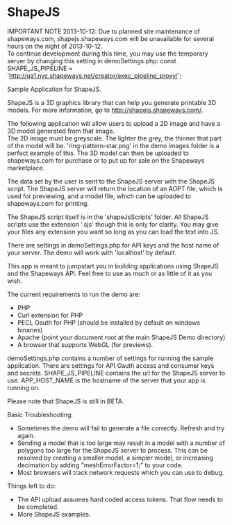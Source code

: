 ShapeJS
=======

IMPORTANT NOTE 2013-10-12: Due to planned site maintenance of shapeways.com, shapejs.shapeways.com will be unavailable for several hours on the night of 2013-10-12.  
To continue development during this time, you may use the temporary server by changing this setting in demoSettings.php:
const SHAPE_JS_PIPELINE = 'http://qa1.nyc.shapeways.net/creator/exec_pipeline_proxy/';

Sample Application for ShapeJS.

ShapeJS is a 3D graphics library that can help you generate printable 3D models. For more information, go to http://shapejs.shapeways.com/.

The following application will allow users to upload a 2D image and have a 3D model generated from that image.  
The 2D image must be greyscale. The lighter the grey, the thinner that part of the model will be. 'ring-pattern-star.png'
in the demo images folder is a perfect example of this. The 3D model can then be uploaded to shapeways.com for purchase
or to put up for sale on the Shapeways marketplace.

The data set by the user is sent to the ShapeJS server with the ShapeJS script. The ShapeJS server will return the
location of an AOPT file, which is used for previewing, and a model file, which can be uploaded to shapeways.com for 
printing.

The ShapeJS script itself is in the 'shapeJsScripts' folder. All ShapeJS scripts use the extension '.sjs' though this is 
only for clarity. You may give your files any extension you want so long as you can load the text into JS.

There are settings in demoSettings.php for API keys and the host name of your server. The demo will work with 'localhost' 
by default.

This app is meant to jumpstart you in building applications using ShapeJS and the Shapeways API. Feel free to use as much
or as little of it as you wish.

The current requirements to run the demo are:
- PHP
- Curl extension for PHP
- PECL Oauth for PHP (should be installed by default on windows binaries)
- Apache (point your document root at the main ShapeJS Demo directory)
- A browser that supports WebGL (for previews).

demoSettings.php contains a number of settings for running the sample application. There are settings for API Oauth access and consumer keys and secrets. SHAPE_JS_PIPELINE contains the url for the ShapeJS server to use.  APP_HOST_NAME is the hostname of the server that your app is running on.

Please note that ShapeJS is still in BETA.

Basic Troubleshooting:
- Sometimes the demo will fail to generate a file correctly.  Refresh and try again.
- Sending a model that is too large may result in a model with a number of polygons too large for the ShapeJS server to process.  This can be resolved by creating a smaller model, a simpler model, or increasing decimation by adding "meshErrorFactor=1;" to your code.
- Most browsers will track network requests which you can use to debug.  

Things left to do:
- The API upload assumes hard coded access tokens.  That flow needs to be completed.
- More ShapeJS examples.
